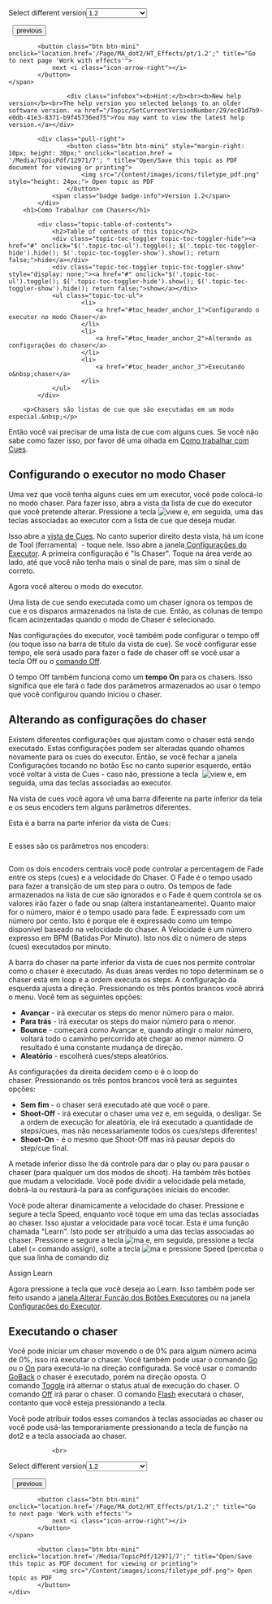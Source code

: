 
<div class="topic-navigation">

<div class="pull-right">
	<span class="pull-left">


<div class="pull-left">
<form action="/Topic/SetCurrentVersionNumber" class="form-inline" id="frmTagSelector" method="post">	<span class="form-mini">
		<div class="input-prepend"><span class="add-on">Select different version</span><select autocomplete="off" id="versionNumberId" name="versionNumberId" onchange="$(this).closest('#frmTagSelector').submit();" style="width: 120px;"><option value="">- latest -</option>
<option value="3">1.1</option>
<option selected="selected" value="7">1.2</option>
<option value="12">1.3</option>
<option value="16">1.5</option>
<option value="29">1.9</option>
</select></div>
		<input data-val="true" data-val-number="The field Int32 must be a number." data-val-required="The Int32 field is required." id="ProductId" name="ProductId" type="hidden" value="7">
		<input id="CurrentGuid" name="CurrentGuid" type="hidden" value="ec01d7b9-e0db-41e3-8371-b9f45736ed75">
	</span>
</form></div>&nbsp;	</span>
	<span class="pull-right" style="white-space: nowrap;">
			<button class="btn btn-mini" onclick="location.href='/Page/MA_dot2/HT_Cues/pt/1.2'; " title="Go to previous page 'Work with cues'">
				<i class="icon-arrow-left"></i> previous
			</button>

			<button class="btn btn-mini" onclick="location.href='/Page/MA_dot2/HT_Effects/pt/1.2';" title="Go to next page 'Work with effects'">
				next <i class="icon-arrow-right"></i> 
			</button>
	</span>
</div>
<div class="clear-fix" style="margin-bottom: 10px"></div>
</div>

					<div class="infobox"><b>Hint:</b><br><b>New help version</b><br>The help version you selected belongs to an older software version. <a href="/Topic/SetCurrentVersionNumber/29/ec01d7b9-e0db-41e3-8371-b9f45736ed75">You may want to view the latest help version.</a></div>

			<div class="pull-right">
					<button class="btn btn-mini" style="margin-right: 10px; height: 30px;" onclick="location.href = '/Media/TopicPdf/12971/7'; " title="Open/Save this topic as PDF document for viewing or printing">
						<img src="/Content/images/icons/filetype_pdf.png" style="height: 24px;"> Open topic as PDF
					</button>
				<span class="badge badge-info">Version 1.2</span>
			</div>
		<h1>Como Trabalhar com Chasers</h1>

			<div class="topic-table-of-contents">
				<h2>Table of contents of this topic</h2>
				<div class="topic-toc-toggler topic-toc-toggler-hide"><a href="#" onclick="$('.topic-toc-ul').toggle(); $('.topic-toc-toggler-hide').hide(); $('.topic-toc-toggler-show').show(); return false;">hide</a></div>
				<div class="topic-toc-toggler topic-toc-toggler-show" style="display: none;"><a href="#" onclick="$('.topic-toc-ul').toggle(); $('.topic-toc-toggler-hide').show(); $('.topic-toc-toggler-show').hide(); return false;">show</a></div>
				<ul class="topic-toc-ul">
						<li>
							<a href="#toc_header_anchor_1">Configurando o executor no modo Chaser</a>
						</li>
						<li>
							<a href="#toc_header_anchor_2">Alterando as configurações do chaser</a>
						</li>
						<li>
							<a href="#toc_header_anchor_3">Executando o&nbsp;chaser</a>
						</li>
				</ul>
			</div>

		<p>Chasers são listas de cue que são executadas em um modo especial.&nbsp;</p>

<p>Então você vai precisar de uma lista de cue com alguns cues. Se você não sabe como fazer isso, por favor dê uma olhada em&nbsp;<a href="/Topic/511081dd-5ffb-4aaa-8d09-a0859b0d0a19">Como trabalhar com Cues</a>.</p>

<a name="toc_header_anchor_1" id="toc_header_anchor_1" class="topic-toc-item"></a><h2>Configurando o executor no modo Chaser</h2>

<p>Uma vez que você tenha alguns cues em um executor, você pode colocá-lo no modo chaser. Para fazer isso, abra a vista da lista de cue do executor que você pretende alterar. Pressione a tecla&nbsp;<span class="hardkey"><img alt="view" src="/Media/Mlg/view.png" style="height:auto"></span>&nbsp;e, em seguida, uma das teclas associadas ao executor com a lista de cue que deseja mudar.&nbsp;</p>

<p>Isso abre a <a href="/Topic/b8ab1bbb-182d-41d6-9a1e-52f5267922c7">vista de Cues</a>. No canto superior direito desta vista, há um ícone de Tool (ferramenta)&nbsp;<img alt="" src="/Media/Image/Dot2_ViewsandWindows_ControlElements_TitleBar05_1-0.PNG" style="height:auto">&nbsp;- toque nele. Isso abre a janela<a href="/Topic/eea17a4c-1b42-406e-86d9-7e61b3a0bfdd"> Configurações&nbsp;do Executor</a>. A primeira configuração é "Is Chaser". Toque na área verde ao lado, até que você não tenha mais o sinal de pare, mas sim o sinal de correto.&nbsp;</p>

<p>Agora você alterou o modo do executor.&nbsp;</p>

<p>Uma lista de cue sendo executada como um chaser ignora os tempos de cue&nbsp;e os disparos armazenados na lista de cue. Então, as colunas de tempo ficam acinzentadas quando o modo de Chaser é selecionado.</p>

<p>Nas configurações do executor, você também pode configurar o tempo off (ou toque isso na barra de título da vista de cue). Se você configurar esse tempo, ele será usado para fazer o fade de&nbsp;chaser off&nbsp;se você usar a tecla&nbsp;<span class="hardkey">Off</span>&nbsp;ou o&nbsp;<a href="/Topic/da92259e-70de-4983-96bf-3cc99f52d576">comando Off</a>.</p>

<p>O tempo Off também funciona como um <strong>tempo On</strong> para os chasers. Isso significa que ele fará o fade dos parâmetros armazenados ao usar o tempo que você configurou quando&nbsp;iniciou o chaser.</p>

<a name="toc_header_anchor_2" id="toc_header_anchor_2" class="topic-toc-item"></a><h2>Alterando as configurações do chaser</h2>

<p>Existem diferentes configurações que ajustam como o chaser está sendo executado. Estas configurações podem ser alteradas quando olhamos novamente para os cues do executor. Então, se você fechar a janela Configurações tocando no botão <span class="softkey">Esc</span> no canto superior esquerdo, então você voltar à vista de&nbsp;Cues - caso não, pressione a tecla &nbsp;<span class="hardkey"><img alt="view" src="/Media/Mlg/view.png"></span>&nbsp;e, em seguida, uma das teclas associadas ao executor.</p>

<p>Na vista de cues&nbsp;você agora vê uma barra diferente na parte inferior da tela e os seus encoders tem alguns parâmetros diferentes.</p>

<p>Esta é a barra na parte inferior da vista de Cues:</p>

<p><img alt="" src="/Media/Image/Dot2_ViewsandWindows_CuesView03_1-0.PNG"></p>

<p>E esses são os parâmetros nos encoders:</p>

<p><img alt="" src="/Media/Image/Dot2_ViewsandWindows_CuesView04_1-0.PNG"></p>

<p>Com os dois encoders centrais você pode controlar a percentagem de Fade entre os steps (cues) e a velocidade do Chaser. O Fade é o tempo usado para fazer a transição de um step para o outro. Os tempos de fade armazenados na lista de cue&nbsp;são ignorados e o Fade é quem controla se os valores irão fazer o fade ou snap (altera instantaneamente). Quanto maior for o número, maior é o tempo usado para fade. É expressado com um número por cento. Isto é porque ele é expressado como um tempo disponível baseado na velocidade do chaser. A Velocidade é um número expresso em BPM (Batidas Por Minuto). Isto nos diz o número de steps (cues) executados por minuto.&nbsp;</p>

<p>A barra do chaser na parte inferior da vista de cues nos permite controlar como o chaser é executado. As duas áreas verdes no topo determinam se o chaser está em loop e a ordem executa os steps. A configuração da esquerda ajusta a direção. Pressionando os três pontos brancos você abrirá o menu. Você tem as seguintes opções:</p>

<ul>
	<li><strong>Avançar</strong>&nbsp;- irá executar os steps&nbsp;do menor número para o maior.​</li>
	<li><strong>Para trás</strong>&nbsp;- irá executar os&nbsp;steps&nbsp;do maior número para o menor​.&nbsp;</li>
	<li><strong>Bounce</strong>&nbsp;- começará como Avançar e, quando atingir o maior número, voltará todo o caminho percorrido até chegar ao menor número. O resultado é uma constante mudança de direção.</li>
	<li><strong>Aleatório</strong>&nbsp;- escolherá cues/steps aleatórios.</li>
</ul>

<p>As configurações da direita decidem como o é o loop do chaser.&nbsp;Pressionando os três pontos brancos você terá as seguintes opções:​</p>

<ul>
	<li><strong>Sem fim</strong>&nbsp;- o chaser será executado até que você o pare.</li>
	<li><strong>Shoot-Off</strong>&nbsp;-&nbsp;irá executar o chaser uma vez e, em seguida, o desligar. Se a ordem de execução for aleatória, ele irá executado a quantidade de steps/cues, mas não necessariamente todos os cues/steps diferentes!&nbsp;</li>
	<li><strong>Shoot-On</strong>&nbsp;- é o mesmo que Shoot-Off&nbsp;mas irá pausar depois do step/cue final.</li>
</ul>

<p>A metade inferior disso lhe dá controle para dar o play&nbsp;ou para pausar o chaser&nbsp;(para qualquer um dos modos de shoot). Há também três botões que mudam a velocidade. Você pode dividir a velocidade pela metade, dobrá-la ou restaurá-la para as configurações iniciais do encoder.</p>

<p>​Você pode alterar dinamicamente a velocidade do chaser. Pressione e segure a tecla <span class="hardkey">Speed</span>, enquanto você toque em uma das teclas associadas ao chaser. Isso ajustar a velocidade para você tocar. Esta é uma função chamada "Learn". Isto pode ser atribuído a uma das teclas associadas ao chaser. Pressione e segure a tecla&nbsp;<span class="hardkey"><img alt="ma" src="/Media/Mlg/ma_1.png"></span>&nbsp;e, em seguida, pressione a tecla <span class="hardkey">Label</span> (= comando assign), solte a tecla&nbsp;<span class="hardkey"><img alt="ma" src="/Media/Mlg/ma_1.png"></span>&nbsp;e pressione <span class="hardkey">Speed</span> (perceba o que sua linha de comando diz</p>

<div class="cl_input">Assign Learn</div>

<p>Agora pressione a tecla que você deseja ao Learn. Isso também pode ser feito usando a&nbsp;<a href="/Topic/f613ca45-9cb0-43e7-bb0d-d75fdc5b0d39">janela Alterar Função dos Botões Executores</a>&nbsp;ou na janela <a href="/Topic/eea17a4c-1b42-406e-86d9-7e61b3a0bfdd">Configurações do Executor</a>.</p>

<a name="toc_header_anchor_3" id="toc_header_anchor_3" class="topic-toc-item"></a><h2>Executando o&nbsp;chaser</h2>

<p>Você pode iniciar um chaser movendo o de 0% para algum número acima de 0%, isso irá executar o chaser. Você também pode usar o comando&nbsp;<a href="/Topic/09fcbb48-813b-45e2-b737-a652eb042d06">Go</a> ou o&nbsp;<a href="/Topic/d85eba0d-711b-4b27-87a5-0e1c05148074">On</a>&nbsp;para executá-lo na direção configurada. Se você usar o comando <a href="/Topic/612a0d43-97da-4835-a05e-95811917bb38">GoBack</a>&nbsp;o chaser é executado, porém na direção oposta. O comando&nbsp;<a href="/Topic/2353b9cf-8ea2-4feb-bf50-274f5abbd6ca">Toggle</a>&nbsp;irá alternar o status atual de execução do chaser. O comando <a href="/Topic/da92259e-70de-4983-96bf-3cc99f52d576">Off</a>&nbsp;irá parar o chaser. O comando&nbsp;<a href="/Topic/3195c958-6148-4b47-b388-28d83eadeaf2">Flash</a>&nbsp;executará o chaser, contanto que você esteja pressionando a tecla.</p>

<p>Você pode atribuir todos esses comandos à&nbsp;teclas associadas ao chaser&nbsp;ou você pode usá-las temporariamente pressionando a tecla de função na dot2&nbsp;e a tecla associada ao chaser.</p>


				<br>
<div class="topic-navigation">

<div class="pull-right">
	<span class="pull-left">


<div class="pull-left">
<form action="/Topic/SetCurrentVersionNumber" class="form-inline" id="frmTagSelector" method="post">	<span class="form-mini">
		<div class="input-prepend"><span class="add-on">Select different version</span><select autocomplete="off" id="versionNumberId" name="versionNumberId" onchange="$(this).closest('#frmTagSelector').submit();" style="width: 120px;"><option value="">- latest -</option>
<option value="3">1.1</option>
<option selected="selected" value="7">1.2</option>
<option value="12">1.3</option>
<option value="16">1.5</option>
<option value="29">1.9</option>
</select></div>
		<input data-val="true" data-val-number="The field Int32 must be a number." data-val-required="The Int32 field is required." id="ProductId" name="ProductId" type="hidden" value="7">
		<input id="CurrentGuid" name="CurrentGuid" type="hidden" value="ec01d7b9-e0db-41e3-8371-b9f45736ed75">
	</span>
</form></div>&nbsp;	</span>
	<span class="pull-right" style="white-space: nowrap;">
			<button class="btn btn-mini" onclick="location.href='/Page/MA_dot2/HT_Cues/pt/1.2'; " title="Go to previous page 'Work with cues'">
				<i class="icon-arrow-left"></i> previous
			</button>

			<button class="btn btn-mini" onclick="location.href='/Page/MA_dot2/HT_Effects/pt/1.2';" title="Go to next page 'Work with effects'">
				next <i class="icon-arrow-right"></i> 
			</button>
	</span>
</div>
	<div class="clear-fix"></div>
	<div class="pull-right">
	
			<button class="btn btn-mini" onclick="location.href='/Media/TopicPdf/12971/7';" title="Open/Save this topic as PDF document for viewing or printing">
				<img src="/Content/images/icons/filetype_pdf.png"> Open topic as PDF
			</button>
	</div>
<div class="clear-fix" style="margin-bottom: 10px"></div>
</div>

	
